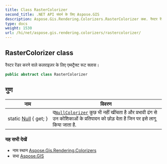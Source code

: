```yaml
---
title: Class RasterColorizer
second_title: .NET API संदर्भ के लिए Aspose.GIS
description: Aspose.Gis.Rendering.Colorizers.RasterColorizer कक्ष. रैस्टर रेंडर करने वले कलरइज़र के लए एब्स्ट्रैक्ट रूट क्लस
type: docs
weight: 1530
url: /hi/net/aspose.gis.rendering.colorizers/rastercolorizer/
---
```

## RasterColorizer class

रैस्टर रेंडर करने वाले कलराइज़र के लिए एब्स्ट्रैक्ट रूट क्लास।

```csharp
public abstract class RasterColorizer
```

## गुण

| नाम | विवरण |
| --- | --- |
| static [Null](../../aspose.gis.rendering.colorizers/rastercolorizer/null/) { get; } | द[`NullColorizer`](../nullcolorizer/) कुछ भी नहीं खींचता है और प्रभावी ढंग से उन कोशिकाओं के प्रतिपादन को छोड़ देता है जिन पर इसे लागू किया जाता है. |

### यह सभी देखें

* नाम स्थान [Aspose.Gis.Rendering.Colorizers](../../aspose.gis.rendering.colorizers/)
* सभा [Aspose.GIS](../../)


